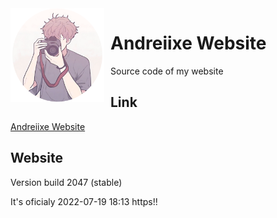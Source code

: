 <img width="150" height="150" align="left" style="float: left; margin: 0 10px 0 0;" alt="Andreiixe Website logo" src="https://github.com/andreiixe/andreiixe.rf.gd/blob/main/image/Avatar.png">

# Andreiixe Website
Source code of my website

## Link
[Andreiixe Website](https://andreiixe.rf.gd/?i=1)

## Website
Version build 2047 (stable)


It's oficialy 2022-07-19 18:13 https!! 
